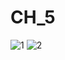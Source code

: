 # CH_5
![1](https://user-images.githubusercontent.com/118417960/216889936-c85d735c-9fba-4618-95df-1b9db13158e4.PNG)
![2](https://user-images.githubusercontent.com/118417960/216889942-65209807-c3b5-48a5-92f4-a294062d24c9.PNG)
